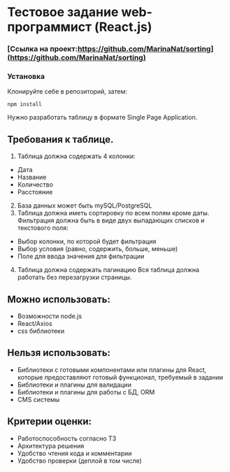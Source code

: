 # Тестовое задание web-программист (React.js)

### [Ссылка на проект:https://github.com/MarinaNat/sorting](https://github.com/MarinaNat/sorting)

### Установка

Клонируйте себе в репозиторий, затем:

```
npm install
```
Нужно разработать таблицу в формате Single Page Application.
## Требования к таблице.
1) Таблица должна содержать 4 колонки:
 -  Дата
 -  Название
 -  Количество
 -  Расстояние
2) База данных может быть mySQL/PostgreSQL
3) Таблица должна иметь сортировку по всем полям кроме даты. Фильтрация должна быть в виде двух выпадающих списков и текстового
поля:
- Выбор колонки, по которой будет фильтрация
- Выбор условия (равно, содержить, больше, меньше)
- Поле для ввода значения для фильтрации
4) Таблица должна содержать пагинацию
Вся таблица должна работать без перезагрузки страницы.
## Можно использовать:
- Возможности node.js
- React/Axios
- css библиотеки
## Нельзя использовать:
- Библиотеки с готовыми компонентами или плагины для React, которые
предоставляют готовый функционал, требуемый в задании
- Библиотеки и плагины для валидации
- Библиотеки и плагины для работы с БД, ORM
- CMS системы
## Критерии оценки:
- Работоспособность согласно ТЗ
- Архитектура решения
- Удобство чтения кода и комментарии
- Удобство проверки (деплой в том числе)
